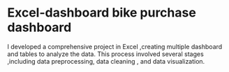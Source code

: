 # Excel-dashboard bike purchase dashboard
I developed a comprehensive project in Excel ,creating multiple dashboard and tables to analyze the data. This process involved several stages ,including data preprocessing, data cleaning , and data visualization. 

